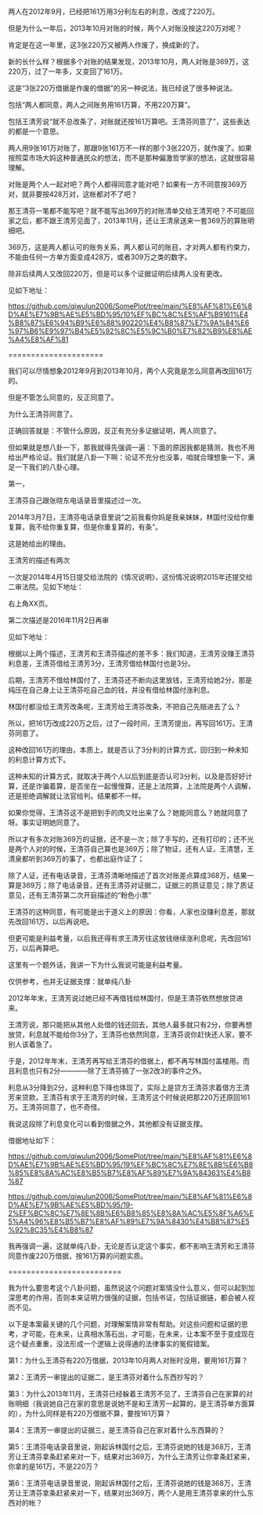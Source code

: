 两人在2012年9月，已经把161万用3分利左右的利息，改成了220万。

但是为什么一年后，2013年10月对账的时候，两个人对账没按这220万对呢？

肯定是在这一年里，这3张220万又被两人作废了，换成新的了。

新的长什么样？根据多个对账的结果发现，2013年10月，两人对账是369万，这220万，过了一年多，又变回了161万。

这是“3张220万借据是作废的借据”的另一种说法，我已经说了很多种说法。

包括“两人都同意，两人之间账务用161万算，不用220万算”。

包括王清芳说“就不总改条了，对账就还按161万算吧。王清芬同意了”，这些表达的都是一个意思。

两人用9张161万对账了，那跟9张161万不一样的那个3张220万，就作废了。如果按照菜市场大妈这种普通民众的想法，而不是那种偏激哲学家的想法，这就很容易理解。

对账是两个人一起对吧？两个人都得同意才能对吧？如果有一方不同意按369万对，就非要按428万对，这帐都对不了吧？

那王清芬一笔都不能写吧？就不能写出369万的对账清单交给王清芳吧？不可能回家之后，都不跟王清芳见面了，2013年11月，还让王清泉送来一套369万的算账明细吧。

369万，这是两人都认可的账务关系，两人都认可的账目，才对两人都有约束力，不能由任何一方单方面变成428万，或者309万之类的数字。

除非后续两人又改回220万，但是可以多个证据证明后续两人没有更改。

见如下地址：

https://github.com/qiwulun2006/SomePlot/tree/main/%E8%AF%81%E6%8D%AE%E7%9B%AE%E5%BD%95/10%EF%BC%8C%E5%AF%B9161%E4%B8%87%E6%94%B9%E6%88%90220%E4%B8%87%E7%9A%84%E6%97%B6%E9%97%B4%E5%92%8C%E5%9C%B0%E7%82%B9%E8%AE%A4%E8%AF%81

=====================

我们可以尽情想象2012年9月到2013年10月，两个人究竟是怎么同意再改回161万的。

但是不管怎么同意的，反正同意了。

为什么王清芬同意了。

正确回答就是：不管什么原因，反正有充分多证据证明，两人同意了。

但如果就是想八卦一下，那我就得先强调一遍：下面的原因我都是猜测，我也不用给出严格论证。我们就是八卦一下啊：论证不充分也没事，咱就合理想象一下，满足一下我们的八卦心理。

第一，

王清芬自己跟张晓东电话录音里描述过一次。

2014年3月7日，王清芬电话录音里说“之前我看你妈是我亲妹妹，林国付没给你重复算，我不给你重复算，但是你重复算的，有条”。

这是她给出的理由。


王清芳的描述有两次

一次是2014年4月15日提交给法院的《情况说明》，这份情况说明2015年还提交给二审法院。见如下地址：

右上角XX页。


第二次描述是2016年11月2日再审

见如下地址：


根据以上两个描述，王清芳和王清芬描述的差不多：我们知道，王清芳没赚王清芬利息差，王清芬借给王清芳3分，王清芳借给林国付也是3分。

后期，王清芳不借给林国付了，王清芬还不断向这里放钱，王清芳给她2分，那是纯压在自己身上让王清芬吃自己血的钱，并没有借给林国付涨利息。

林国付都没给王清芳改条呢，王清芳给王清芬改条，不把自己先赔进去了么？

所以，把161万改成220万之后，过了一段时间，王清芳提出，再写回161万。王清芬同意了。

这种改回161万的理由，本质上，就是否认了3分利的计算方式，回归到一种未知的利息计算方式下。

这种未知的计算方式，就取决于两个人以后到底是否认可3分利，以及是否好好计算，还是诈骗着算，是否坐在一起慢慢算，还是上法院算，上法院是两个人调解，还是拒绝调解就让法官给判。结果都不一样。



如果你觉得，王清芬这不是把到手的肉又吐出来了么？她能同意么？她就同意了呀。事实证明她同意了。

所以才有多次对账369万的证据，还不是一次；除了手写的，还有打印的；还不光是两个人对的时候，王清芬自己算也是369万；除了物证，还有人证，王清慧，王清泉都听到369万的事了，也都出庭作证了；

除了人证，还有电话录音，王清芬清晰地描述了首次对账差点算成368万，结果一算是369万；除了电话录音，还有王清芬对证据二，证据三的质证意见；除了质证意见，还有王清芬第二次开庭描述的“粉色小票”

王清芬的这种同意，有可能是出于道义上的原因：你看，人家也没赚利息差，那就先改回161万，以后再说吧。

但更可能是利益考量，以后我还得有求王清芳往这放钱继续涨利息呢，先改回161万，以后再算吧。

这里有一个题外话，我讲一下为什么我说可能是利益考量。

仅供参考，也并无证据支撑：就单纯八卦

2012年年末，王清芳说过她已经不再借钱给林国付，但是王清芬依然想放贷进来。

王清芳说，那只能把从其他人处借的钱还回去，其他人最多就只有2分，你要再想放贷，利息就不能给你3分了，王清芬也依然同意，王清芬说你赶快还人家，要不别人该着急了。

于是，2012年年末，王清芳再写给王清芬的借据上，都不再写林国付盖楼用。而且利息也只有2分————除了王清芬搞了一张2改3的事件之外。

利息从3分降到2分，这种利息下降也体现了，实际上是贷方王清芬求着借方王清芳来贷款。王清芬有求于王清芳的时候，王清芳这个时候说把那220万还原回161万。王清芬同意了，也不奇怪。

我说这段除了利息变化可以看到借据之外，其他都没有证据支撑。

借据地址如下：

https://github.com/qiwulun2006/SomePlot/tree/main/%E8%AF%81%E6%8D%AE%E7%9B%AE%E5%BD%95/19%EF%BC%8C%E7%8E%8B%E6%B8%85%E8%8A%AC%E8%B5%B7%E8%AF%89%E7%9A%84363%E4%B8%87

https://github.com/qiwulun2006/SomePlot/tree/main/%E8%AF%81%E6%8D%AE%E7%9B%AE%E5%BD%95/19-2%EF%BC%8C%E7%8E%8B%E6%B8%85%E8%8A%AC%E5%8F%A6%E5%A4%96%E8%B5%B7%E8%AF%89%E7%9A%8430%E4%B8%87%E5%92%8C35%E4%B8%87

我再强调一遍，这就单纯八卦，无论是否认定这个事实，都不影响王清芳和王清芬同意作废220万借据，按161万算的问题实质。

=========================

我为什么要思考这个八卦问题，虽然说这个问题对案情没什么意义，但可以起到加深思考的作用，否则本来证明力很强的证据，包括书证，包括证据链，都会被人视而不见。

以下是本案最关键的几个问题，对理解案情非常有帮助。对这些问题和证据的思考，才可能，在未来，让真相水落石出，才可能，在未来，让本案不至于变成现在这个疑点重重，没法形成一个逻辑上说得通的法律事实的冤假错案。

第1：为什么王清芬有220万借据，2013年10月两人对账时没用，要用161万算？

第2：王清芳一审提出的证据二，是王清芬对着什么东西抄写的？

第3：为什么2013年11月，王清芬已经躲着王清芳不见了，王清芬自己在家算的对账明细（我说她自己在家的意思是说她不是和王清芳一起算的，是王清芬单方面算的），为什么同样是有220万借据不算，要按161万算？

第4：王清芳一审提出的证据三，是王清芬自己在家对着什么东西算的？

第5：王清芬电话录音里说，刚起诉林国付之后，王清芬说她的钱是368万，王清芳让王清芬拿条赶紧来对一下，结果对出369万，为什么王清芳让你拿条赶紧来，你拿的是161万，不是220万？

第6：王清芬电话录音里说，刚起诉林国付之后，王清芬说她的钱是368万，王清芳让王清芬拿条赶紧来对一下，结果对出369万，两个人是用王清芬拿来的什么东西对的帐？
